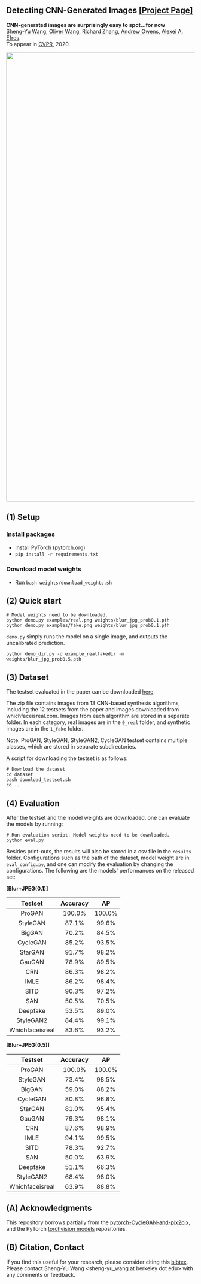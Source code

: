 ## Detecting CNN-Generated Images [[Project Page]](https://peterwang512.github.io/CNNDetection/)

**CNN-generated images are surprisingly easy to spot...for now**  
[Sheng-Yu Wang](https://peterwang512.github.io/), [Oliver Wang](http://www.oliverwang.info/), [Richard Zhang](https://richzhang.github.io/), [Andrew Owens](http://andrewowens.com/), [Alexei A. Efros](https://people.eecs.berkeley.edu/~efros/).
<br>To appear in [CVPR](https://arxiv.org/abs/1912.11035), 2020.

<img src='https://peterwang512.github.io/CNNDetection/images/teaser.png' width=1200>


## (1) Setup

### Install packages
- Install PyTorch ([pytorch.org](http://pytorch.org))
- `pip install -r requirements.txt`

### Download model weights
- Run `bash weights/download_weights.sh`


## (2) Quick start
 
```
# Model weights need to be downloaded.
python demo.py examples/real.png weights/blur_jpg_prob0.1.pth
python demo.py examples/fake.png weights/blur_jpg_prob0.1.pth
```

`demo.py` simply runs the model on a single image, and outputs the uncalibrated prediction.

```
python demo_dir.py -d example_realfakedir -m weights/blur_jpg_prob0.5.pth
```


## (3) Dataset
The testset evaluated in the paper can be downloaded [here](https://drive.google.com/file/d/1z_fD3UKgWQyOTZIBbYSaQ-hz4AzUrLC1/view?usp=sharing).

The zip file contains images from 13 CNN-based synthesis algorithms, including the 12 testsets from the paper and images downloaded from whichfaceisreal.com. Images from each algorithm are stored in a separate folder. In each category, real images are in the `0_real` folder, and synthetic images are in the `1_fake` folder. 

Note: ProGAN, StyleGAN, StyleGAN2, CycleGAN testset contains multiple classes, which are stored in separate subdirectories.

A script for downloading the testset is as follows:

```
# Download the dataset
cd dataset
bash download_testset.sh
cd ..
```

## (4) Evaluation

After the testset and the model weights are downloaded, one can evaluate the models by running:

```
# Run evaluation script. Model weights need to be downloaded.
python eval.py
```

Besides print-outs, the results will also be stored in a csv file in the `results` folder. Configurations such as the path of the dataset, model weight are in `eval_config.py`, and one can modify the evaluation by changing the configurations. The following are the models' performances on the released set:

<b>[Blur+JPEG(0.1)]</b>

|Testset   |Accuracy|  AP |
|:--------:|:------:|:---:|
|ProGAN    |100.0%	|100.0%|
|StyleGAN  |87.1%	|99.6%|
|BigGAN    |70.2%	|84.5%|
|CycleGAN  |85.2%	|93.5%|
|StarGAN   |91.7%	|98.2%|
|GauGAN    |78.9%	|89.5%|
|CRN       |86.3%	|98.2%|
|IMLE      |86.2%	|98.4%|
|SITD      |90.3%	|97.2%|
|SAN       |50.5%	|70.5%|
|Deepfake  |53.5%	|89.0%|
|StyleGAN2 |84.4%	|99.1%|
|Whichfaceisreal|83.6%	|93.2%|



<b>[Blur+JPEG(0.5)]</b>

|Testset   |Accuracy|  AP  |
|:--------:|:------:|:----:|
|ProGAN    | 100.0%	|100.0%|
|StyleGAN  | 73.4%	|98.5% |
|BigGAN    | 59.0%	|88.2% |
|CycleGAN  | 80.8%	|96.8% |
|StarGAN   | 81.0%	|95.4% |
|GauGAN    | 79.3%	|98.1% |
|CRN       | 87.6%	|98.9% |
|IMLE      | 94.1%	|99.5% |
|SITD      | 78.3%	|92.7% |
|SAN       | 50.0%	|63.9% |
|Deepfake  | 51.1%	|66.3% |
|StyleGAN2 | 68.4%	|98.0% |
|Whichfaceisreal| 63.9%	|88.8% |



## (A) Acknowledgments

This repository borrows partially from the [pytorch-CycleGAN-and-pix2pix](https://github.com/junyanz/pytorch-CycleGAN-and-pix2pix), and the PyTorch [torchvision models](https://github.com/pytorch/vision/tree/master/torchvision/models) repositories. 

## (B) Citation, Contact

If you find this useful for your research, please consider citing this [bibtex](https://peterwang512.github.io/CNNDetection/bibtex.txt). Please contact Sheng-Yu Wang \<sheng-yu_wang at berkeley dot edu\> with any comments or feedback.

